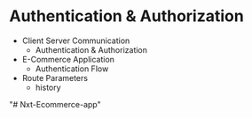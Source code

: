 # Authentication & Authorization

- Client Server Communication
  - Authentication & Authorization
- E-Commerce Application
  - Authentication Flow
- Route Parameters
  - history

"# Nxt-Ecommerce-app" 
